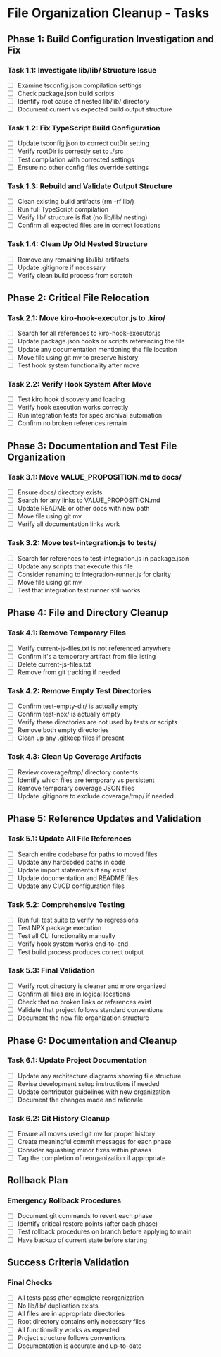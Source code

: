# File Organization Cleanup - Tasks

## Phase 1: Build Configuration Investigation and Fix

### Task 1.1: Investigate lib/lib/ Structure Issue
- [ ] Examine tsconfig.json compilation settings
- [ ] Check package.json build scripts
- [ ] Identify root cause of nested lib/lib/ directory
- [ ] Document current vs expected build output structure

### Task 1.2: Fix TypeScript Build Configuration  
- [ ] Update tsconfig.json to correct outDir setting
- [ ] Verify rootDir is correctly set to ./src
- [ ] Test compilation with corrected settings
- [ ] Ensure no other config files override settings

### Task 1.3: Rebuild and Validate Output Structure
- [ ] Clean existing build artifacts (rm -rf lib/)
- [ ] Run full TypeScript compilation
- [ ] Verify lib/ structure is flat (no lib/lib/ nesting)
- [ ] Confirm all expected files are in correct locations

### Task 1.4: Clean Up Old Nested Structure
- [ ] Remove any remaining lib/lib/ artifacts
- [ ] Update .gitignore if necessary
- [ ] Verify clean build process from scratch

## Phase 2: Critical File Relocation

### Task 2.1: Move kiro-hook-executor.js to .kiro/
- [ ] Search for all references to kiro-hook-executor.js
- [ ] Update package.json hooks or scripts referencing the file
- [ ] Update any documentation mentioning the file location
- [ ] Move file using git mv to preserve history
- [ ] Test hook system functionality after move

### Task 2.2: Verify Hook System After Move
- [ ] Test kiro hook discovery and loading
- [ ] Verify hook execution works correctly
- [ ] Run integration tests for spec archival automation
- [ ] Confirm no broken references remain

## Phase 3: Documentation and Test File Organization

### Task 3.1: Move VALUE_PROPOSITION.md to docs/
- [ ] Ensure docs/ directory exists
- [ ] Search for any links to VALUE_PROPOSITION.md
- [ ] Update README or other docs with new path
- [ ] Move file using git mv
- [ ] Verify all documentation links work

### Task 3.2: Move test-integration.js to __tests__/
- [ ] Search for references to test-integration.js in package.json
- [ ] Update any scripts that execute this file
- [ ] Consider renaming to integration-runner.js for clarity
- [ ] Move file using git mv
- [ ] Test that integration test runner still works

## Phase 4: File and Directory Cleanup

### Task 4.1: Remove Temporary Files
- [ ] Verify current-js-files.txt is not referenced anywhere
- [ ] Confirm it's a temporary artifact from file listing
- [ ] Delete current-js-files.txt
- [ ] Remove from git tracking if needed

### Task 4.2: Remove Empty Test Directories
- [ ] Confirm test-empty-dir/ is actually empty
- [ ] Confirm test-npx/ is actually empty  
- [ ] Verify these directories are not used by tests or scripts
- [ ] Remove both empty directories
- [ ] Clean up any .gitkeep files if present

### Task 4.3: Clean Up Coverage Artifacts
- [ ] Review coverage/tmp/ directory contents
- [ ] Identify which files are temporary vs persistent
- [ ] Remove temporary coverage JSON files
- [ ] Update .gitignore to exclude coverage/tmp/ if needed

## Phase 5: Reference Updates and Validation

### Task 5.1: Update All File References
- [ ] Search entire codebase for paths to moved files
- [ ] Update any hardcoded paths in code
- [ ] Update import statements if any exist
- [ ] Update documentation and README files
- [ ] Update any CI/CD configuration files

### Task 5.2: Comprehensive Testing
- [ ] Run full test suite to verify no regressions
- [ ] Test NPX package execution
- [ ] Test all CLI functionality manually
- [ ] Verify hook system works end-to-end
- [ ] Test build process produces correct output

### Task 5.3: Final Validation
- [ ] Verify root directory is cleaner and more organized
- [ ] Confirm all files are in logical locations
- [ ] Check that no broken links or references exist
- [ ] Validate that project follows standard conventions
- [ ] Document the new file organization structure

## Phase 6: Documentation and Cleanup

### Task 6.1: Update Project Documentation
- [ ] Update any architecture diagrams showing file structure
- [ ] Revise development setup instructions if needed
- [ ] Update contributor guidelines with new organization
- [ ] Document the changes made and rationale

### Task 6.2: Git History Cleanup
- [ ] Ensure all moves used git mv for proper history
- [ ] Create meaningful commit messages for each phase
- [ ] Consider squashing minor fixes within phases
- [ ] Tag the completion of reorganization if appropriate

## Rollback Plan

### Emergency Rollback Procedures
- [ ] Document git commands to revert each phase
- [ ] Identify critical restore points (after each phase)
- [ ] Test rollback procedures on branch before applying to main
- [ ] Have backup of current state before starting

## Success Criteria Validation

### Final Checks
- [ ] All tests pass after complete reorganization
- [ ] No lib/lib/ duplication exists
- [ ] All files are in appropriate directories
- [ ] Root directory contains only necessary files
- [ ] All functionality works as expected
- [ ] Project structure follows conventions
- [ ] Documentation is accurate and up-to-date